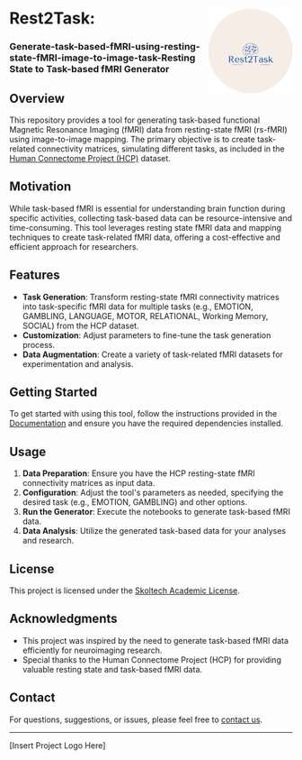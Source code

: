 # Rest2Task: <a href=""><img src="pics/logo_round.png" align="right" width="150" ></a>  <h3> Generate-task-based-fMRI-using-resting-state-fMRI-image-to-image-task-Resting State to Task-based fMRI Generator </h3>

## Overview

This repository provides a tool for generating task-based functional Magnetic Resonance Imaging (fMRI) data from resting-state fMRI (rs-fMRI) using image-to-image mapping. The primary objective is to create task-related connectivity matrices, simulating different tasks, as included in the [Human Connectome Project (HCP)](https://www.humanconnectome.org/study/hcp-young-adult/data-releases) dataset.

## Motivation

While task-based fMRI is essential for understanding brain function during specific activities, collecting task-based data can be resource-intensive and time-consuming. This tool leverages resting state fMRI data and mapping techniques to create task-related fMRI data, offering a cost-effective and efficient approach for researchers.

## Features

- **Task Generation**: Transform resting-state fMRI connectivity matrices into task-specific fMRI data for multiple tasks (e.g., EMOTION, GAMBLING, LANGUAGE, MOTOR, RELATIONAL, Working Memory, SOCIAL) from the HCP dataset.
- **Customization**: Adjust parameters to fine-tune the task generation process.
- **Data Augmentation**: Create a variety of task-related fMRI datasets for experimentation and analysis.

## Getting Started

To get started with using this tool, follow the instructions provided in the [Documentation](documentation-link) and ensure you have the required dependencies installed.

## Usage

1. **Data Preparation**: Ensure you have the HCP resting-state fMRI connectivity matrices as input data.
2. **Configuration**: Adjust the tool's parameters as needed, specifying the desired task (e.g., EMOTION, GAMBLING) and other options.
3. **Run the Generator**: Execute the notebooks to generate task-based fMRI data.
4. **Data Analysis**: Utilize the generated task-based data for your analyses and research.


## License

This project is licensed under the [Skoltech Academic License](https://skoltech.link.sendsay.ru/skoltech/5934,=0eFJuHmzJ2ZpovBFJQumjvg/8326,2649009,104417,?aHR0cHM6Ly93d3cuc2tvbHRlY2gucnUvYXBwL2RhdGEvdXBsb2Fkcy8yMDIzLzA5L1NBTF92LjEuMF9FTi5wZGY=).

## Acknowledgments

- This project was inspired by the need to generate task-based fMRI data efficiently for neuroimaging research.
- Special thanks to the Human Connectome Project (HCP) for providing valuable resting state and task-based fMRI data.

## Contact

For questions, suggestions, or issues, please feel free to [contact us](mailto:your-email@example.com).

---

[Insert Project Logo Here]

